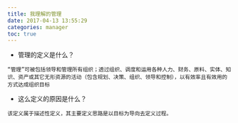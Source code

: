 ```yaml
---
title: 我理解的管理
date: 2017-04-13 13:55:29 
categories: manager 
toc: true
---
```

- 管理的定义是什么？
```
“管理”可被包括领导和管理所有组织；透过组织、调度和运用各种人力、财务、原料、实体、知识、资产或其它无形资源的活动（包含规划、决策、组织、领导和控制），以有效率且有效用的方式达成组织目标
```
- 这么定义的原因是什么？
```
该定义属于描述性定义，其主要定义思路是以目标为导向去定义过程。
```